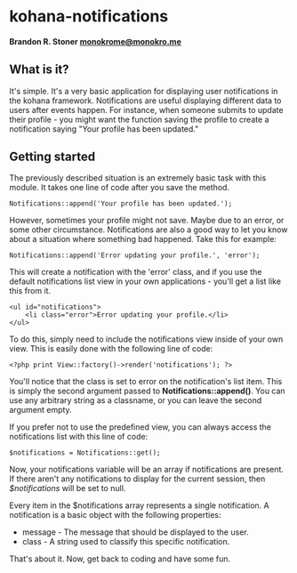 # kohana-notifications
#### Brandon R. Stoner <monokrome@monokro.me>

## What is it?

It's simple. It's a very basic application for displaying user notifications in the kohana framework. Notifications are useful displaying different data to users after events happen. For instance, when someone submits to update their profile - you might want the function saving the profile to create a notification saying "Your profile has been updated."

## Getting started

The previously described situation is an extremely basic task with this module. It takes one line of code after you save the method.

    Notifications::append('Your profile has been updated.');

However, sometimes your profile might not save. Maybe due to an error, or some other circumstance. Notifications are also a good way to let you know about a situation where something bad happened. Take this for example:

    Notifications::append('Error updating your profile.', 'error');

This will create a notification with the 'error' class, and if you use the default notifications list view in your own applications - you'll get a list like this from it.

    <ul id="notifications">
    	<li class="error">Error updating your profile.</li>
    </ul>

To do this, simply need to include the notifications view inside of your own view. This is easily done with the following line of code:

    <?php print View::factory()->render('notifications'); ?>

You'll notice that the class is set to error on the notification's list item. This is simply the second argument passed to **Notifications::append()**. You can use any arbitrary string as a classname, or you can leave the second argument empty.

If you prefer not to use the predefined view, you can always access the notifications list with this line of code:

    $notifications = Notifications::get();

Now, your notifications variable will be an array if notifications are present. If there aren't any notifications to display for the current session, then *$notifications* will be set to null.

Every item in the $notifications array represents a single notification. A notification is a basic object with the following properties:

* message - The message that should be displayed to the user.
* class - A string used to classify this specific notification.

That's about it. Now, get back to coding and have some fun.

